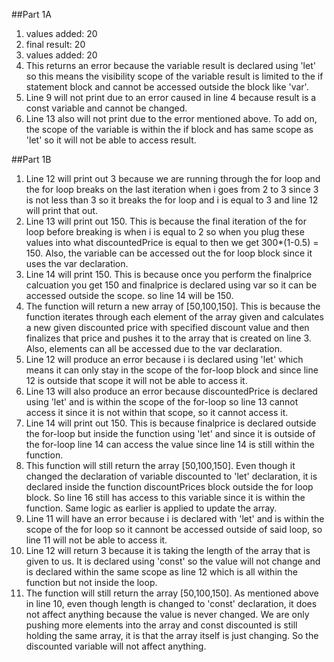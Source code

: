 ##Part 1A
1. values added: 20
2. final result: 20
3. values added: 20
4. This returns an error because the variable result is declared using 'let' so this means the visibility scope of the variable result is limited to the if statement block and cannot be accessed outside the block like 'var'.
5. Line 9 will not print due to an error caused in line 4 because result is a const variable and cannot be changed. 
6. Line 13 also will not print due to the error mentioned above. To add on, the scope of the variable is within the if block and has same scope as 'let' so it will not be able to access result.


##Part 1B
1. Line 12 will print out 3 because we are running through the for loop and the for loop breaks on the last iteration when i goes from 2 to 3 since 3 is not less than 3 so it breaks the for loop and i is equal to 3 and line 12 will print that out.
2. Line 13 will print out 150. This is because the final iteration of the for loop before breaking is when i is equal to 2 so when you plug these values into what discountedPrice is equal to then we get 300*(1-0.5) = 150. Also, the variable can be accessed out the for loop block since it uses the var declaration. 
3. Line 14 will print 150. This is because once you perform the finalprice calcuation you get 150 and finalprice is declared using var so it can be accessed outside the scope. so line 14 will be 150. 
4. The function will return a new array of [50,100,150]. This is because the function iterates through each element of the array given and calculates a new given discounted price with specified discount value and then finalizes that price and pushes it to the array that is created on line 3. Also, elements can all be accessed due to the var declaration. 
5. Line 12 will produce an error because i is declared using 'let' which means it can only stay in the scope of the for-loop block and since line 12 is outside that scope it will not be able to access it. 
6. Line 13 will also produce an error because discountedPrice is declared using 'let' and is within the scope of the for-loop so line 13 cannot access it since it is not within that scope, so it cannot access it. 
7. Line 14 will print out 150. This is because finalprice is declared outside the for-loop but inside the function using 'let' and since it is outside of the for-loop line 14 can access the value since line 14 is still within the function. 
8. This function will still return the array [50,100,150]. Even though it changed the declaration of variable discounted to 'let' declaration, it is declared inside the function discountPrices block outside the for loop block. So line 16 still has access to this variable since it is within the function. Same logic as earlier is applied to update the array.
9. Line 11 will have an error because i is declared with 'let' and is within the scope of the for loop so it cannont be accessed outside of said loop, so line 11 will not be able to access it. 
10. Line 12 will return 3 because it is taking the length of the array that is given to us. It is declared using 'const' so the value will not change and is declared within the same scope as line 12 which is all within the function but not inside the loop.
11. The function will still return the array [50,100,150]. As mentioned above in line 10, even though length is changed to 'const' declaration, it does not affect anything because the value is never changed. We are only pushing more elements into the array and const discounted is still holding the same array, it is that the array itself is just changing. So the discounted variable will not affect anything. 
